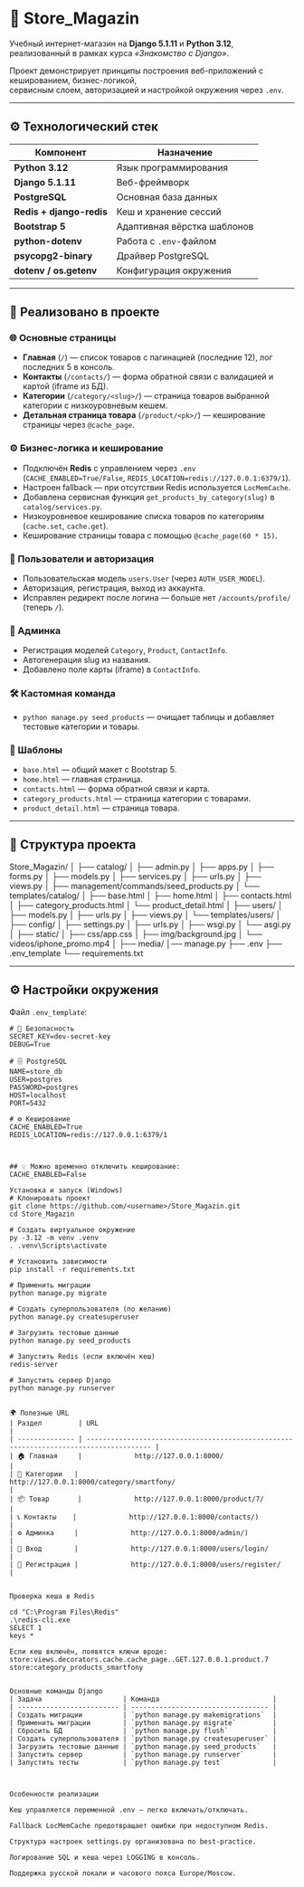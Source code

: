 # 🛒 Store_Magazin

Учебный интернет-магазин на **Django 5.1.11** и **Python 3.12**,  
реализованный в рамках курса *«Знакомство с Django»*.

Проект демонстрирует принципы построения веб-приложений с кешированием, бизнес-логикой,  
сервисным слоем, авторизацией и настройкой окружения через `.env`.

---

## ⚙️ Технологический стек

| Компонент | Назначение |
|------------|------------|
| **Python 3.12** | Язык программирования |
| **Django 5.1.11** | Веб-фреймворк |
| **PostgreSQL** | Основная база данных |
| **Redis + django-redis** | Кеш и хранение сессий |
| **Bootstrap 5** | Адаптивная вёрстка шаблонов |
| **python-dotenv** | Работа с `.env`-файлом |
| **psycopg2-binary** | Драйвер PostgreSQL |
| **dotenv / os.getenv** | Конфигурация окружения |

---

## 🚀 Реализовано в проекте

### 🌐 Основные страницы
- **Главная** (`/`) — список товаров с пагинацией (последние 12), лог последних 5 в консоль.  
- **Контакты** (`/contacts/`) — форма обратной связи с валидацией и картой (iframe из БД).  
- **Категории** (`/category/<slug>/`) — страница товаров выбранной категории с низкоуровневым кешем.  
- **Детальная страница товара** (`/product/<pk>/`) — кеширование страницы через `@cache_page`.  

### ⚙️ Бизнес-логика и кеширование
- Подключён **Redis** с управлением через `.env`  
  (`CACHE_ENABLED=True/False`, `REDIS_LOCATION=redis://127.0.0.1:6379/1`).  
- Настроен fallback — при отсутствии Redis используется `LocMemCache`.  
- Добавлена сервисная функция `get_products_by_category(slug)` в `catalog/services.py`.  
- Низкоуровневое кеширование списка товаров по категориям (`cache.set`, `cache.get`).  
- Кеширование страницы товара с помощью `@cache_page(60 * 15)`.  

### 👤 Пользователи и авторизация
- Пользовательская модель `users.User` (через `AUTH_USER_MODEL`).  
- Авторизация, регистрация, выход из аккаунта.  
- Исправлен редирект после логина — больше нет `/accounts/profile/` (теперь `/`).  

### 🧰 Админка
- Регистрация моделей `Category`, `Product`, `ContactInfo`.  
- Автогенерация slug из названия.  
- Добавлено поле карты (iframe) в `ContactInfo`.

### 🛠 Кастомная команда
- `python manage.py seed_products` — очищает таблицы и добавляет тестовые категории и товары.

### 🧱 Шаблоны
- `base.html` — общий макет с Bootstrap 5.  
- `home.html` — главная страница.  
- `contacts.html` — форма обратной связи и карта.  
- `category_products.html` — страница категории с товарами.  
- `product_detail.html` — страница товара.

---

## 📁 Структура проекта



Store_Magazin/
│
├── catalog/
│ ├── admin.py
│ ├── apps.py
│ ├── forms.py
│ ├── models.py
│ ├── services.py
│ ├── urls.py
│ ├── views.py
│ ├── management/commands/seed_products.py
│ └── templates/catalog/
│ ├── base.html
│ ├── home.html
│ ├── contacts.html
│ ├── category_products.html
│ └── product_detail.html
│
├── users/
│ ├── models.py
│ ├── urls.py
│ ├── views.py
│ └── templates/users/
│
├── config/
│ ├── settings.py
│ ├── urls.py
│ ├── wsgi.py
│ └── asgi.py
│
├── static/
│ ├── css/app.css
│ ├── img/background.jpg
│ └── videos/iphone_promo.mp4
│
├── media/
│── manage.py
├── .env
├── .env_template
└── requirements.txt


---

## ⚙️ Настройки окружения

Файл `.env_template`:
```env
# 🔐 Безопасность
SECRET_KEY=dev-secret-key
DEBUG=True

# 🗄️ PostgreSQL
NAME=store_db
USER=postgres
PASSWORD=postgres
HOST=localhost
PORT=5432

# ⚙️ Кеширование
CACHE_ENABLED=True
REDIS_LOCATION=redis://127.0.0.1:6379/1



## 💡 Можно временно отключить кеширование:
CACHE_ENABLED=False

Установка и запуск (Windows)
# Клонировать проект
git clone https://github.com/<username>/Store_Magazin.git
cd Store_Magazin

# Создать виртуальное окружение
py -3.12 -m venv .venv
. .venv\Scripts\activate

# Установить зависимости
pip install -r requirements.txt

# Применить миграции
python manage.py migrate

# Создать суперпользователя (по желанию)
python manage.py createsuperuser

# Загрузить тестовые данные
python manage.py seed_products

# Запустить Redis (если включён кеш)
redis-server

# Запустить сервер Django
python manage.py runserver


🌍 Полезные URL
| Раздел         | URL                                                                                    |
| -------------- | -------------------------------------------------------------------------------------- |
| 🏠 Главная     |             http://127.0.0.1:8000/                                                     |
| 🛒 Категории   |             http://127.0.0.1:8000/category/smartfony/                                  |
| 📦 Товар       |             http://127.0.0.1:8000/product/7/                                           |
| 📞 Контакты    |             http://127.0.0.1:8000/contacts/)                                           |
| ⚙️ Админка     |             http://127.0.0.1:8000/admin/)                                              |
| 👤 Вход        |             http://127.0.0.1:8000/users/login/                                         |
| 🔑 Регистрация |             http://127.0.0.1:8000/users/register/                                      |

            
Проверка кеша в Redis

cd "C:\Program Files\Redis"
.\redis-cli.exe
SELECT 1
keys *

Если кеш включён, появятся ключи вроде:
store:views.decorators.cache.cache_page..GET.127.0.0.1.product.7
store:category_products_smartfony


Основные команды Django
| Задача                    | Команда                            |
| ------------------------- | ---------------------------------- |
| Создать миграции          | `python manage.py makemigrations`  |
| Применить миграции        | `python manage.py migrate`         |
| Сбросить БД               | `python manage.py flush`           |
| Создать суперпользователя | `python manage.py createsuperuser` |
| Загрузить тестовые данные | `python manage.py seed_products`   |
| Запустить сервер          | `python manage.py runserver`       |
| Запустить тесты           | `python manage.py test`            |



Особенности реализации

Кеш управляется переменной .env — легко включать/отключать.

Fallback LocMemCache предотвращает ошибки при недоступном Redis.

Структура настроек settings.py организована по best-practice.

Логирование SQL и кеша через LOGGING в консоль.

Поддержка русской локали и часового пояса Europe/Moscow.